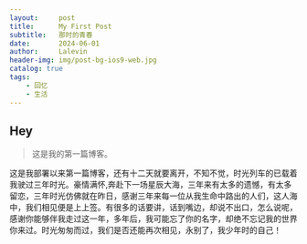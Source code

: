 ```yaml
---
layout:     post
title:      My First Post                                
subtitle:   那时的青春
date:       2024-06-01
author:     Lalevin
header-img: img/post-bg-ios9-web.jpg
catalog: true
tags:
    - 回忆
    - 生活
---
```


## Hey
>这是我的第一篇博客。

这是我部署以来第一篇博客，还有十二天就要离开，不知不觉，时光列车的已载着我驶过三年时光。豪情满怀,奔赴下一场星辰大海，三年来有太多的遗憾，有太多留恋，三年时光仿佛就在昨日，感谢三年来每一位从我生命中路出的人们，这人海中，我们相见便是上上签。有很多的话要讲，话到嘴边，却说不出口，怎么说呢，感谢你能够伴我走过这一年，多年后，我可能忘了你的名字，却绝不忘记我的世界你来过。时光匆匆而过，我们是否还能再次相见，永别了，我少年时的自己！